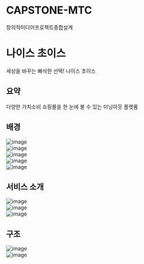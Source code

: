 # CAPSTONE-MTC
창의적미디어프로젝트종합설계

# 나이스 초이스    
세상을 바꾸는 빠삭한 선택! 나이스 초이스    
 
    
## 요약    
다양한 가치소비 쇼핑몰을 한 눈에 볼 수 있는 미닝아웃 플랫폼    
    
## 배경    
![image](https://user-images.githubusercontent.com/29244603/136755932-c4a35557-b5ef-477c-a1a5-d077071c0e99.png)    
![image](https://user-images.githubusercontent.com/29244603/136755998-221497ff-7330-4774-ad48-428095f58433.png)    
![image](https://user-images.githubusercontent.com/29244603/136756034-fc86512c-8e77-40ef-be17-d2ef007bde30.png)    
![image](https://user-images.githubusercontent.com/29244603/136756129-748508a6-7b4d-44f0-9f95-e1ce4ce66a1f.png)    
![image](https://user-images.githubusercontent.com/29244603/136756169-8de8553b-3cfb-4e85-80f2-730b70943a30.png)    
    
## 서비스 소개    
![image](https://user-images.githubusercontent.com/29244603/136757204-0ba62f6e-6286-4124-968b-af649dd9c5ea.png)    
![image](https://user-images.githubusercontent.com/29244603/136757241-7c1318f9-5956-4b80-bda7-ed13a0c97a1a.png)    
![image](https://user-images.githubusercontent.com/29244603/136758306-fd69e788-352f-4d0c-a348-22296c66c203.png)    
    
## 구조    
![image](https://user-images.githubusercontent.com/29244603/136758340-08cc7e93-c35b-4a48-b28a-97588c2614ce.png)    
![image](https://user-images.githubusercontent.com/29244603/136758361-1f61448d-ad61-425d-9b68-846ec6c1d56e.png)    

